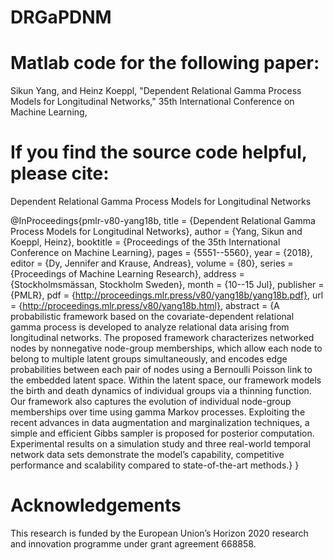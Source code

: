 # DRGaPDNM

# Matlab code for the following paper:

Sikun Yang, and Heinz Koeppl, "Dependent Relational Gamma Process Models for Longitudinal Networks," 35th International Conference on Machine Learning,
# If you find the source code helpful, please cite:

Dependent Relational Gamma Process Models for Longitudinal Networks


@InProceedings{pmlr-v80-yang18b,
  title = 	 {Dependent Relational Gamma Process Models for Longitudinal Networks},
  author = 	 {Yang, Sikun and Koeppl, Heinz},
  booktitle = 	 {Proceedings of the 35th International Conference on Machine Learning},
  pages = 	 {5551--5560},
  year = 	 {2018},
  editor = 	 {Dy, Jennifer and Krause, Andreas},
  volume = 	 {80},
  series = 	 {Proceedings of Machine Learning Research},
  address = 	 {Stockholmsmässan, Stockholm Sweden},
  month = 	 {10--15 Jul},
  publisher = 	 {PMLR},
  pdf = 	 {http://proceedings.mlr.press/v80/yang18b/yang18b.pdf},
  url = 	 {http://proceedings.mlr.press/v80/yang18b.html},
  abstract = 	 {A probabilistic framework based on the covariate-dependent relational gamma process is developed to analyze relational data arising from longitudinal networks. The proposed framework characterizes networked nodes by nonnegative node-group memberships, which allow each node to belong to multiple latent groups simultaneously, and encodes edge probabilities between each pair of nodes using a Bernoulli Poisson link to the embedded latent space. Within the latent space, our framework models the birth and death dynamics of individual groups via a thinning function. Our framework also captures the evolution of individual node-group memberships over time using gamma Markov processes. Exploiting the recent advances in data augmentation and marginalization techniques, a simple and efficient Gibbs sampler is proposed for posterior computation. Experimental results on a simulation study and three real-world temporal network data sets demonstrate the model’s capability, competitive performance and scalability compared to state-of-the-art methods.}
}

    
# Acknowledgements

This research is funded by the European Union’s Horizon 2020 research and innovation programme under grant agreement 668858.
